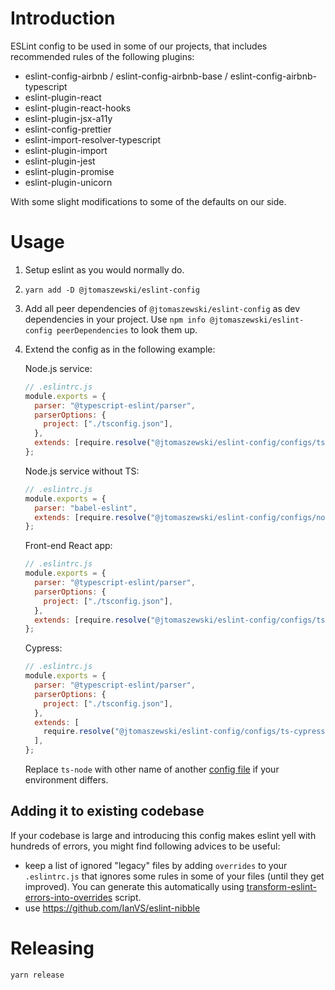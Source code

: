 # Introduction

ESLint config to be used in some of our projects, that includes recommended rules of the following plugins:

- eslint-config-airbnb / eslint-config-airbnb-base / eslint-config-airbnb-typescript
- eslint-plugin-react
- eslint-plugin-react-hooks
- eslint-plugin-jsx-a11y
- eslint-config-prettier
- eslint-import-resolver-typescript
- eslint-plugin-import
- eslint-plugin-jest
- eslint-plugin-promise
- eslint-plugin-unicorn

With some slight modifications to some of the defaults on our side.

# Usage

1. Setup eslint as you would normally do.

2. `yarn add -D @jtomaszewski/eslint-config`

3. Add all peer dependencies of `@jtomaszewski/eslint-config` as dev dependencies in your project. Use `npm info @jtomaszewski/eslint-config peerDependencies` to look them up.

4. Extend the config as in the following example:

   Node.js service:

   ```js
   // .eslintrc.js
   module.exports = {
     parser: "@typescript-eslint/parser",
     parserOptions: {
       project: ["./tsconfig.json"],
     },
     extends: [require.resolve("@jtomaszewski/eslint-config/configs/ts-node")],
   };
   ```

   Node.js service without TS:

   ```js
   // .eslintrc.js
   module.exports = {
     parser: "babel-eslint",
     extends: [require.resolve("@jtomaszewski/eslint-config/configs/node")],
   };
   ```

   Front-end React app:

   ```js
   // .eslintrc.js
   module.exports = {
     parser: "@typescript-eslint/parser",
     parserOptions: {
       project: ["./tsconfig.json"],
     },
     extends: [require.resolve("@jtomaszewski/eslint-config/configs/ts-react")],
   };
   ```

   Cypress:

   ```js
   // .eslintrc.js
   module.exports = {
     parser: "@typescript-eslint/parser",
     parserOptions: {
       project: ["./tsconfig.json"],
     },
     extends: [
       require.resolve("@jtomaszewski/eslint-config/configs/ts-cypress"),
     ],
   };
   ```

   Replace `ts-node` with other name of another [config file](https://github.com/jtomaszewski/eslint-config/tree/master/configs) if your environment differs.

## Adding it to existing codebase

If your codebase is large and introducing this config makes eslint yell with hundreds of errors, you might find following advices to be useful:

- keep a list of ignored "legacy" files by adding `overrides` to your `.eslintrc.js` that ignores some rules in some of your files (until they get improved). You can generate this automatically using [transform-eslint-errors-into-overrides](./bin/transform-eslint-errors-into-overrides.js) script.
- use https://github.com/IanVS/eslint-nibble

# Releasing

```sh
yarn release
```
